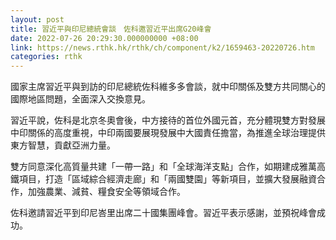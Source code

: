 ```yaml
---
layout: post
title: 習近平與印尼總統會談　佐科邀習近平出席G20峰會
date: 2022-07-26 20:29:30.000000000 +08:00
link: https://news.rthk.hk/rthk/ch/component/k2/1659463-20220726.htm
categories: rthk
---
```


國家主席習近平與到訪的印尼總統佐科維多多會談，就中印關係及雙方共同關心的國際地區問題，全面深入交換意見。

習近平說，佐科是北京冬奧會後，中方接待的首位外國元首，充分體現雙方對發展中印關係的高度重視，中印兩國要展現發展中大國責任擔當，為推進全球治理提供東方智慧，貢獻亞洲力量。

雙方同意深化高質量共建「一帶一路」和「全球海洋支點」合作，如期建成雅萬高鐵項目，打造「區域綜合經濟走廊」和「兩國雙園」等新項目，並擴大發展融資合作，加強農業、減貧、糧食安全等領域合作。

佐科邀請習近平到印尼峇里出席二十國集團峰會。習近平表示感謝，並預祝峰會成功。
